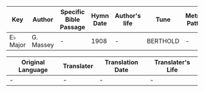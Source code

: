 Key | Author   | Specific Bible Passage     |Hymn Date |Author's life |Tune |Metrical Pattern   |Composer/Source
-- | --------- | ---------------------------|----------|--------------|-----|-------------------|-------------  
E♭ Major |G. Massey |- |1908 |- |BERTHOLD |- |Berthold Tours

Original Language | Translater | Translation Date   | Translater's Life  
----------------- | --------- | --------------------|-------------     
\- |- |- |-
